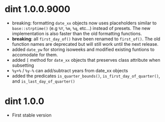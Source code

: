 # dint 1.0.0.9000

* breaking: formatting `date_xx` objects now uses placeholders similar to
  `base::strptime()` (e.g `%Y`, `%m`, `%q`, etc...) instead of presets. The
  new implementation is also faster than the old formatting functions.
* **breaking**: all `first_day_of()` have been renamed to `first_of()`. The old
  function names are deprecated but will still work until the next release.
* added `date_yw` for storing isoweeks and modified existing funtions to 
  accomodate for them.
* added `[` method for `date_xx` objects that preserves class attribute when
  subsetting
* `%y+%` / `%y-%` can add/subtract years from date_xx objects
* added the predicates `is_quarter_bounds()`, `is_first_day_of_quarter()`, 
  and `is_last_day_of_quarter()`




# dint 1.0.0

* First stable version
